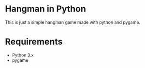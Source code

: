 # Hangman in Python
This is just a simple hangman game made with python and pygame.

# Requirements
- Python 3.x
- pygame